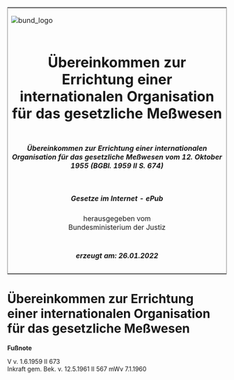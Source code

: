 <span id="DECKBLATT.html"></span>

<table border="0" frame="border" width="100%">

<tr valign="top">

<td align="left">

![bund\_logo](BfJ_2021_Web_de_de.gif)

</td>

<td align="right">

 

</td>

</tr>

<tr align="center" valign="middle">

<td colspan="2">

# Übereinkommen zur Errichtung einer internationalen Organisation für das gesetzliche Meßwesen

</td>

</tr>

<tr align="center" valign="middle">

<td colspan="2">

##### Übereinkommen zur Errichtung einer internationalen Organisation für das gesetzliche Meßwesen vom 12. Oktober 1955 (BGBl. 1959 II S. 674)

</td>

</tr>

<tr align="center" valign="middle">

<td colspan="2">

  
  

##### Gesetze im Internet - ePub  
  
herausgegeben vom  
Bundesministerium der Justiz

</td>

</tr>

<tr align="center" valign="bottom">

<td colspan="2">

  
  

##### erzeugt am: 26.01.2022

</td>

</tr>

</table>

<span id="BJNR206740959.html"></span>

# Übereinkommen zur Errichtung einer internationalen Organisation für das gesetzliche Meßwesen

<div>

  
**Fußnote**

<div class="jnhtml">

<div>

<div class="jurAbsatz">

V v. 1.6.1959 II 673  
Inkraft gem. Bek. v. 12.5.1961 II 567 mWv 7.1.1960

</div>

</div>

</div>

</div>
